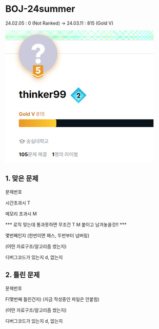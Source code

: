 # BOJ-24summer
24.02.05 : 0 (Not Ranked) -> 24.03.11 : 815 (Gold V)

<img src="https://raw.githubusercontent.com/kitsune03k/BOJ/main/GoldV.png">

## 1. 맞은 문제
문제번호

시간초과시 T

메모리 초과시 M

*** 로직 맞는데 통과못하면 무조건 T M 붙이고 남겨놓을것!! ***

몇번째인지 (한번이면 패스, 두번부터 넘버링)

(어떤 자료구조/알고리즘 썼는지)

디버그코드가 있는지 d, 없는지


## 2. 틀린 문제

문제번호

F(몇번째 틀린건지) (지금 작성중인 파일은 안붙힘)

(어떤 자료구조/알고리즘 썼는지)

디버그코드가 있는지 d, 없는지
